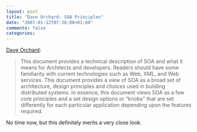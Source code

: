 ```yaml
---
layout: post
title: "Dave Orchard: SOA Principles"
date: "2007-01-12T07:38:00+01:00"
comments: false
categories: 
---
```


<p><a href="http://www.pacificspirit.com/blog/2007/01/11/soa_principles">Dave Orchard</a>:</p>

<blockquote>
<p>This document provides a technical description of SOA and what it means for Architects and developers. Readers should have some familiarity with current technologies such as Web, XML, and Web services. This document provides a view of SOA as a broad set of architecture, design principles and choices used in building distributed systems. In essence, this document views SOA as a few core principles and a set design options or &#8220;knobs&#8221; that are set differently for each particular application depending upon the features required.</p>
</blockquote>

<p>No time now, but this definitely merits a very close look.</p>


